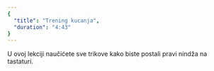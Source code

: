 ```yaml
---
{
  "title": "Trening kucanja",
  "duration": "4:43"
}
---
```


U ovoj lekciji naučićete sve trikove kako biste postali pravi nindža na tastaturi.
